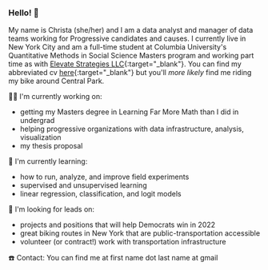 ### Hello! 👋


My name is Christa (she/her) and I am a data analyst and manager of data teams working for Progressive candidates and causes. I currently live in New York City and am a full-time student at Columbia University's Quantitative Methods in Social Science Masters program and working part time as with [Elevate Strategies LLC](https://elevatestrategiesllc.com/){:target="_blank"}. You can find my abbreviated cv [here](https://read.cv/christa){:target="_blank"} but you'll _more likely_ find me riding my bike around Central Park.



🏋️‍♀️ I'm currently working on:
- getting my Masters degree in Learning Far More Math than I did in undergrad
- helping progressive organizations with data infrastructure, analysis, visualization
- my thesis proposal


🌱 I'm currently learning:
- how to run, analyze, and improve field experiments
- supervised and unsupervised learning
- linear regression, classification, and logit models


🤔 I'm looking for leads on:
- projects and positions that will help Democrats win in 2022
- great biking routes in New York that are public-transportation accessible
- volunteer (or contract!) work with transportation infrastructure



☎️ Contact: You can find me at first name dot last name at gmail
